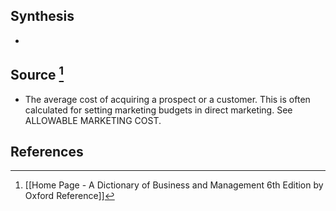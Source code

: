 ## Synthesis
- 
## Source [^1]
- The average cost of acquiring a prospect or a customer. This is often calculated for setting marketing budgets in direct marketing. See ALLOWABLE MARKETING COST.
## References

[^1]: [[Home Page - A Dictionary of Business and Management 6th Edition by Oxford Reference]]